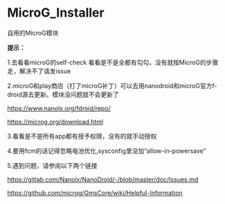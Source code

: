 # MicroG_Installer
自用的MicroG模块

**提示：**

1.去看看microG的self-check 看看是不是全都有勾勾，没有就按MicroG的步骤走，解决不了请发issue

2.microG和play商店（打了microG补丁）可以去用nanodroid和microG官方f-droid源去更新。模块没问题就不会更新了

https://www.nanolx.org/fdroid/repo/

https://microg.org/download.html

3.看看是不是所有app都有授予权限，没有的就手动授权

4.要用fcm的话记得忽略电池优化,sysconfig里没加“allow-in-powersave”

5.遇到问题，请参阅以下两个链接

https://gitlab.com/Nanolx/NanoDroid/-/blob/master/doc/Issues.md

https://github.com/microg/GmsCore/wiki/Helpful-Information
